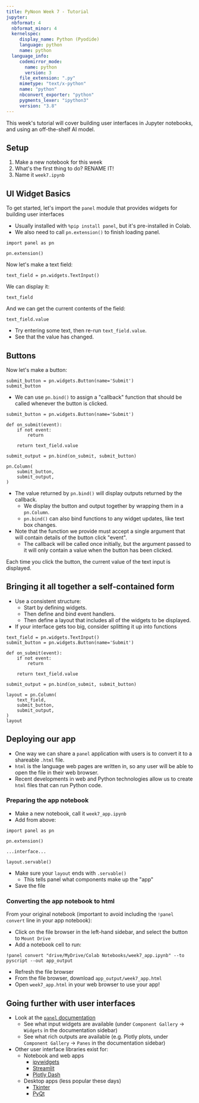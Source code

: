 ```yaml
---
title: PyNoon Week 7 - Tutorial
jupyter:
  nbformat: 4
  nbformat_minor: 4
  kernelspec:
     display_name: Python (Pyodide)
     language: python
     name: python
  language_info:
     codemirror_mode:
       name: python
       version: 3
     file_extension: ".py"
     mimetype: "text/x-python"
     name: "python"
     nbconvert_exporter: "python"
     pygments_lexer: "ipython3"
     version: "3.8"
---
```


This week's tutorial will cover building user interfaces in Jupyter
notebooks, and using an off-the-shelf AI model.

## Setup

1. Make a new notebook for this week
2. What's the first thing to do? RENAME IT!
3. Name it `week7.ipynb`

## UI Widget Basics

To get started, let's import the `panel` module that provides widgets
for building user interfaces

* Usually installed with `%pip install panel`, but it's pre-installed
  in Colab.
* We also need to call `pn.extension()` to finish loading panel.

```code
import panel as pn

pn.extension()
```

Now let's make a text field:

```code
text_field = pn.widgets.TextInput()
```

We can display it:

```code
text_field
```

And we can get the current contents of the field:

```code
text_field.value
```

* Try entering some text, then re-run `text_field.value`.
* See that the value has changed.

## Buttons

Now let's make a button:

```code
submit_button = pn.widgets.Button(name='Submit')
submit_button
```

* We can use `pn.bind()` to assign a "callback" function that should
  be called whenever the button is clicked.

```code
submit_button = pn.widgets.Button(name='Submit')

def on_submit(event):
    if not event:
        return

    return text_field.value

submit_output = pn.bind(on_submit, submit_button)

pn.Column(
    submit_button,
    submit_output,
)
```

* The value returned by `pn.bind()` will display outputs returned by
  the callback.
  * We display the button and output together by wrapping them in a
    `pn.Column`.
  * `pn.bind()` can also bind functions to any widget updates, like
    text box changes.
* Note that the function we provide must accept a single argument that
  will contain details of the button click "event".
  * The callback will be called once initially, but the argument
    passed to it will only contain a value when the button has been
    clicked.

Each time you click the button, the current value of the text input
is displayed.

## Bringing it all together a self-contained form

* Use a consistent structure:
  * Start by defining widgets.
  * Then define and bind event handlers.
  * Then define a layout that includes all of the widgets to be
    displayed.
* If your interface gets too big, consider splitting it up into
  functions

```code
text_field = pn.widgets.TextInput()
submit_button = pn.widgets.Button(name='Submit')

def on_submit(event):
    if not event:
        return

    return text_field.value

submit_output = pn.bind(on_submit, submit_button)

layout = pn.Column(
    text_field,
    submit_button,
    submit_output,
)
layout
```

## Deploying our app

* One way we can share a `panel` application with users is to convert
  it to a shareable `.html` file.
* `html` is the language web pages are written in, so any user will be
  able to open the file in their web browser.
* Recent developments in web and Python technologies allow us to
  create `html` files that can run Python code.

### Preparing the app notebook

* Make a new notebook, call it `week7_app.ipynb`
* Add from above:

```code
import panel as pn

pn.extension()

...interface...

layout.servable()
```

* Make sure your `layout` ends with `.servable()`
  * This tells panel what components make up the "app"
* Save the file

### Converting the app notebook to html

From your original notebook (important to avoid including the `!panel
convert` line in your app notebook):

* Click on the file browser in the left-hand sidebar, and select the
  button to `Mount Drive`
* Add a notebook cell to run:

```code
!panel convert "drive/MyDrive/Colab Notebooks/week7_app.ipynb" --to pyscript --out app_output
```

* Refresh the file browser
* From the file browser, download `app_output/week7_app.html`
* Open `week7_app.html` in your web browser to use your app!


## Going further with user interfaces

* Look at the [`panel` documentation](https://panel.holoviz.org/index.html)
  * See what input widgets are available (under `Component Gallery` ->
    `Widgets` in the documentation sidebar)
  * See what rich outputs are available (e.g. Plotly plots, under
    `Component Gallery` -> `Panes` in the documentation sidebar)
* Other user interface libraries exist for:
  * Notebook and web apps
    * [ipywidgets](https://ipywidgets.readthedocs.io/en/stable/)
    * [Streamlit](https://streamlit.io/)
    * [Plotly Dash](https://dash.plotly.com/)
  * Desktop apps (less popular these days)
    * [Tkinter](https://docs.python.org/3/library/tkinter.html)
    * [PyQt](https://wiki.python.org/moin/PyQt)


<!--

## Separating Logic from Interface

* Now let's make our interface classify the entered text whenever the
  submit button is clicked.
* Instead of changing our interface to call the classifier, let's make
  the user interface accept *any* function that can transform the
  entered text into some output.
* This will:
  * Logically separate our interface code from our "business logic".
  * Make our form re-usable for different actions.
  * Make it easier to test both our interface and classifier.

> For those interested, this is an example of the [**dependency
> inversion**](https://en.wikipedia.org/wiki/Dependency_inversion_principle)
> design principle.

```code
def user_interface(produce_output):
    text_field = widgets.Text()
    submit_button = widgets.Button(description='Submit')
    output = widgets.Output()

    def on_submit(event):
        output.clear_output()
        with output:
            display(produce_output(text_field.value))

    submit_button.on_click(on_submit)

    return widgets.VBox([
        text_field,
        submit_button,
        output,
    ])

display(user_interface(produce_output=classify_text))
```

-->
